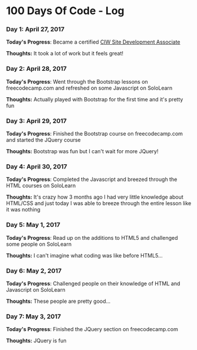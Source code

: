 # 100 Days Of Code - Log

### Day 1: April 27, 2017

**Today's Progress**: Became a certified [CIW Site Development Associate](http://bit.ly/2dUXvy1)

**Thoughts:** It took a lot of work but it feels great! 

### Day 2: April 28, 2017

**Today's Progress**: Went through the Bootstrap lessons on freecodecamp.com and refreshed on some Javascript on SoloLearn

**Thoughts:** Actually played with Bootstrap for the first time and it's pretty fun

### Day 3: April 29, 2017

**Today's Progress**: Finished the Bootstrap course on freecodecamp.com and started the JQuery course

**Thoughts:** Bootstrap was fun but I can't wait for more JQuery!

### Day 4: April 30, 2017

**Today's Progress**: Completed the Javascript and breezed through the HTML courses on SoloLearn

**Thoughts:** It's crazy how 3 months ago I had very little knowledge about HTML/CSS and just today I was able to breeze through the entire lesson like it was nothing

### Day 5: May 1, 2017

**Today's Progress**: Read up on the additions to HTML5 and challenged some people on SoloLearn

**Thoughts:** I can't imagine what coding was like before HTML5...

### Day 6: May 2, 2017

**Today's Progress**: Challenged people on their knowledge of HTML and Javascript on SoloLearn

**Thoughts:** These people are pretty good...

### Day 7: May 3, 2017

**Today's Progress**: Finished the JQuery section on freecodecamp.com

**Thoughts:** JQuery is fun
